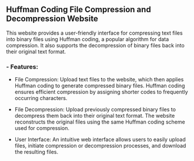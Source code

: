 ## Huffman Coding File Compression and Decompression Website

This website provides a user-friendly interface for compressing text files into binary files using Huffman coding, a popular algorithm for data compression. It also supports the decompression of binary files back into their original text format.

### - Features:
  - File Compression: Upload text files to the website, which then applies Huffman coding to generate compressed binary files. Huffman coding ensures efficient compression by assigning shorter codes to frequently occurring characters.

  - File Decompression: Upload previously compressed binary files to decompress them back into their original text format. The website reconstructs the original files using the same Huffman coding scheme used for compression.

  - User Interface: An intuitive web interface allows users to easily upload files, initiate compression or decompression processes, and download the resulting files.
